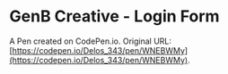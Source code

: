 # GenB Creative - Login Form

A Pen created on CodePen.io. Original URL: [https://codepen.io/Delos_343/pen/WNEBWMy](https://codepen.io/Delos_343/pen/WNEBWMy).

